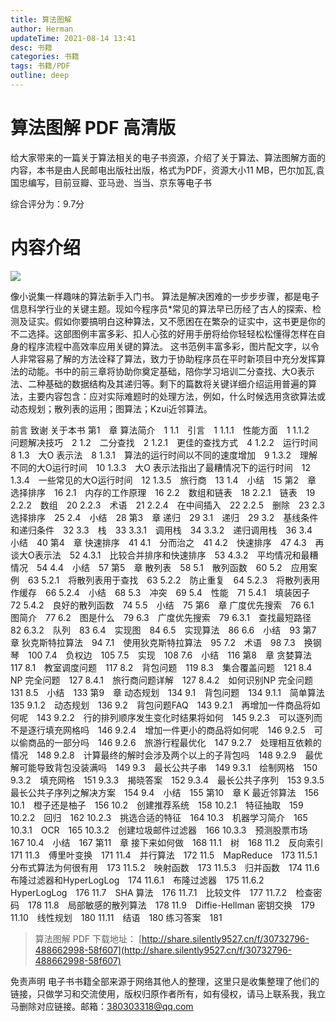 ```yaml
---
title: 算法图解
author: Herman
updateTime: 2021-08-14 13:41
desc: 书籍
categories: 书籍
tags: 书籍/PDF
outline: deep
---
```



# 算法图解 PDF 高清版

给大家带来的一篇关于算法相关的电子书资源，介绍了关于算法、算法图解方面的内容，本书是由人民邮电出版社出版，格式为PDF，资源大小11 MB，巴尔加瓦,袁国忠编写，目前豆瓣、亚马逊、当当、京东等电子书

综合评分为：9.7分

# 内容介绍

![](https://cdn.jsdelivr.net/gh/silently9527/images//008i3skNgy1gu3urtyvuhj6078097t8y02.jpg)

像小说集一样趣味的算法新手入门书。
算法是解决困难的一步步步骤，都是电子信息科学行业的关键主题。现如今程序员*常见的算法早已历经了古人的探索、检测及证实。假如你要搞明白这种算法，又不愿困在在繁杂的证实中，这书更是你的不二选择。这部图例丰富多彩、扣人心弦的好用手册将给你轻轻松松懂得怎样在自身的程序流程中高效率应用关键的算法。
这书范例丰富多彩，图片配文字，以令人非常容易了解的方法诠释了算法，致力于协助程序员在平时新项目中充分发挥算法的动能。书中的前三章将协助你奠定基础，陪你学习培训二分查找、大O表示法、二种基础的数据结构及其递归等。剩下的篇数将关键详细介绍运用普遍的算法，主要内容包含：应对实际难题时的处理方法，例如，什么时候选用贪欲算法或动态规划；散列表的运用；图算法；Kzui近邻算法。

前言
致谢
关于本书
第1　章 算法简介　1
1.1　引言　1
1.1.1　性能方面　1
1.1.2　问题解决技巧　2
1.2　二分查找　2
1.2.1　更佳的查找方式　4
1.2.2　运行时间　8
1.3　大O 表示法　8
1.3.1　算法的运行时间以不同的速度增加　9
1.3.2　理解不同的大O运行时间　10
1.3.3　大O 表示法指出了最糟情况下的运行时间　12
1.3.4　一些常见的大O运行时间　12
1.3.5　旅行商　13
1.4　小结　15
第2　章 选择排序　16
2.1　内存的工作原理　16
2.2　数组和链表　18
2.2.1　链表　19
2.2.2　数组　20
2.2.3　术语　21
2.2.4　在中间插入　22
2.2.5　删除　23
2.3　选择排序　25
2.4　小结　28
第3　章 递归　29
3.1　递归　29
3.2　基线条件和递归条件　32
3.3　栈　33
3.3.1　调用栈　34
3.3.2　递归调用栈　36
3.4　小结　40
第4　章 快速排序　41
4.1　分而治之　41
4.2　快速排序　47
4.3　再谈大O表示法　52
4.3.1　比较合并排序和快速排序　53
4.3.2　平均情况和最糟情况　54
4.4　小结　57
第5　章 散列表　58
5.1　散列函数　60
5.2　应用案例　63
5.2.1　将散列表用于查找　63
5.2.2　防止重复　64
5.2.3　将散列表用作缓存　66
5.2.4　小结　68
5.3　冲突　69
5.4　性能　71
5.4.1　填装因子　72
5.4.2　良好的散列函数　74
5.5　小结　75
第6　章 广度优先搜索　76
6.1　图简介　77
6.2　图是什么　79
6.3　广度优先搜索　79
6.3.1　查找最短路径　82
6.3.2　队列　83
6.4　实现图　84
6.5　实现算法　86
6.6　小结　93
第7　章 狄克斯特拉算法　94
7.1　使用狄克斯特拉算法　95
7.2　术语　98
7.3　换钢琴　100
7.4　负权边　105
7.5　实现　108
7.6　小结　116
第8　章 贪婪算法　117
8.1　教室调度问题　117
8.2　背包问题　119
8.3　集合覆盖问题　121
8.4　NP 完全问题　127
8.4.1　旅行商问题详解　127
8.4.2　如何识别NP 完全问题　131
8.5　小结　133
第9　章 动态规划　134
9.1　背包问题　134
9.1.1　简单算法　135
9.1.2　动态规划　136
9.2　背包问题FAQ　143
9.2.1　再增加一件商品将如何呢　143
9.2.2　行的排列顺序发生变化时结果将如何　145
9.2.3　可以逐列而不是逐行填充网格吗　146
9.2.4　增加一件更小的商品将如何呢　146
9.2.5　可以偷商品的一部分吗　146
9.2.6　旅游行程最优化　147
9.2.7　处理相互依赖的情况　148
9.2.8　计算最终的解时会涉及两个以上的子背包吗　148
9.2.9　最优解可能导致背包没装满吗　149
9.3　最长公共子串　149
9.3.1　绘制网格　150
9.3.2　填充网格　151
9.3.3　揭晓答案　152
9.3.4　最长公共子序列　153
9.3.5　最长公共子序列之解决方案　154
9.4　小结　155
第10　章 K 最近邻算法　156
10.1　橙子还是柚子　156
10.2　创建推荐系统　158
10.2.1　特征抽取　159
10.2.2　回归　162
10.2.3　挑选合适的特征　164
10.3　机器学习简介　165
10.3.1　OCR　165
10.3.2　创建垃圾邮件过滤器　166
10.3.3　预测股票市场　167
10.4　小结　167
第11　章 接下来如何做　168
11.1　树　168
11.2　反向索引　171
11.3　傅里叶变换　171
11.4　并行算法　172
11.5　MapReduce　173
11.5.1　分布式算法为何很有用　173
11.5.2　映射函数　173
11.5.3　归并函数　174
11.6　布隆过滤器和HyperLogLog　174
11.6.1　布隆过滤器　175
11.6.2　HyperLogLog　176
11.7　SHA 算法　176
11.7.1　比较文件　177
11.7.2　检查密码　178
11.8　局部敏感的散列算法　178
11.9　Diffie-Hellman 密钥交换　179
11.10　线性规划　180
11.11　结语　180
练习答案　181


> 算法图解 PDF 下载地址： [http://share.silently9527.cn/f/30732796-488662998-58f607](http://share.silently9527.cn/f/30732796-488662998-58f607)



免责声明
电子书书籍全部来源于网络其他人的整理，这里只是收集整理了他们的链接，只做学习和交流使用，版权归原作者所有，如有侵权，请马上联系我，我立马删除对应链接。邮箱：380303318@qq.com
